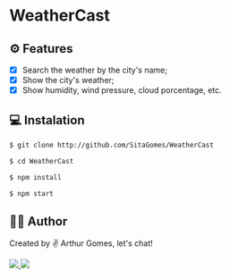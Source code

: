 # WeatherCast

## :gear: Features
- [X] Search the weather by the city's name;
- [X] Show the city's weather;
- [X] Show humidity, wind pressure, cloud porcentage, etc. 

## :computer: Instalation
```bash
$ git clone http://github.com/SitaGomes/WeatherCast

$ cd WeatherCast

$ npm install

$ npm start

```

## :raising_hand_man: Author

Created by ✌ Arthur Gomes, let's chat!

<a href="https://www.linkedin.com/in/arthur-sita-gomes-3683221b3/">
    <img src="https://pt.pngtree.com/so/ícones-linkedin"/>
</a>

<a href="https://twitter.com/ArthurSitaGomes">
    <img src="https://pt.pngtree.com/so/ícones-twitter"/>
</a>
